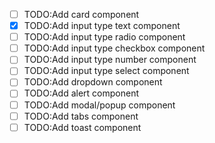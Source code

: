- [ ] TODO:Add card component
- [x] TODO:Add input type text component
- [ ] TODO:Add input type radio component
- [ ] TODO:Add input type checkbox component
- [ ] TODO:Add input type number component
- [ ] TODO:Add input type select component
- [ ] TODO:Add dropdown component
- [ ] TODO:Add alert component
- [ ] TODO:Add modal/popup component
- [ ] TODO:Add tabs component
- [ ] TODO:Add toast component